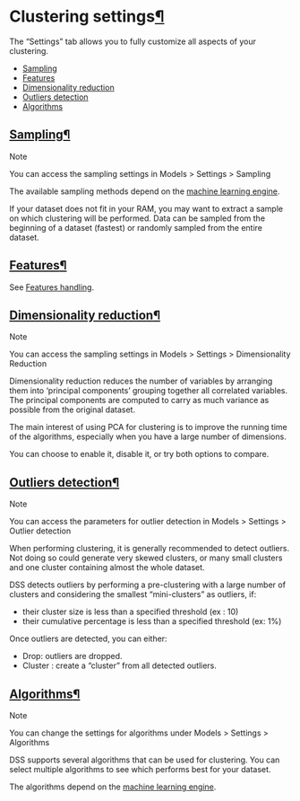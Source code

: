 Clustering settings[¶](#clustering-settings "Permalink to this heading")
========================================================================


The “Settings” tab allows you to fully customize all aspects of your clustering.



* [Sampling](#sampling)
* [Features](#features)
* [Dimensionality reduction](#dimensionality-reduction)
* [Outliers detection](#outliers-detection)
* [Algorithms](#algorithms)




[Sampling](#id1)[¶](#sampling "Permalink to this heading")
----------------------------------------------------------



Note


You can access the sampling settings in Models \> Settings \> Sampling



The available sampling methods depend on the [machine learning engine](../algorithms/index.html).


If your dataset does not fit in your RAM, you may want to extract a sample on which clustering will be performed. Data can be sampled from the beginning of a dataset (fastest) or randomly sampled from the entire dataset.




[Features](#id2)[¶](#features "Permalink to this heading")
----------------------------------------------------------


See [Features handling](../features-handling/index.html).




[Dimensionality reduction](#id3)[¶](#dimensionality-reduction "Permalink to this heading")
------------------------------------------------------------------------------------------



Note


You can access the sampling settings in Models \> Settings \> Dimensionality Reduction



Dimensionality reduction reduces the number of variables by arranging them into ‘principal components’ grouping together all correlated variables. The principal components are computed to carry as much variance as possible from the original dataset.


The main interest of using PCA for clustering is to improve the running time of the algorithms, especially when you have a large number of dimensions.


You can choose to enable it, disable it, or try both options to compare.




[Outliers detection](#id4)[¶](#outliers-detection "Permalink to this heading")
------------------------------------------------------------------------------



Note


You can access the parameters for outlier detection in Models \> Settings \> Outlier detection



When performing clustering, it is generally recommended to detect outliers. Not doing so could generate very skewed clusters, or many small clusters and one cluster containing almost the whole dataset.


DSS detects outliers by performing a pre\-clustering with a large number of clusters and considering the smallest “mini\-clusters” as outliers, if:


* their cluster size is less than a specified threshold (ex : 10\)
* their cumulative percentage is less than a specified threshold (ex: 1%)


Once outliers are detected, you can either:


* Drop: outliers are dropped.
* Cluster : create a “cluster” from all detected outliers.




[Algorithms](#id5)[¶](#algorithms "Permalink to this heading")
--------------------------------------------------------------



Note


You can change the settings for algorithms under Models \> Settings \> Algorithms



DSS supports several algorithms that can be used for clustering. You can select multiple algorithms to see which performs best for your dataset.


The algorithms depend on the [machine learning engine](../algorithms/index.html).